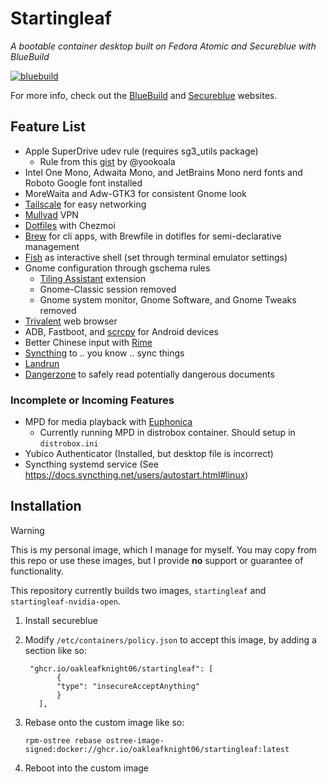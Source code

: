 # Startingleaf
_A bootable container desktop built on Fedora Atomic and Secureblue with BlueBuild_

[![bluebuild](https://github.com/Oakleafknight06/startingleaf/actions/workflows/build.yml/badge.svg)](https://github.com/Oakleafknight06/startingleaf/actions/workflows/build.yml)

For more info, check out the [BlueBuild](https://blue-build.org/) and [Secureblue](https://secureblue.dev) websites.

## Feature List
- Apple SuperDrive udev rule (requires sg3_utils package)
    - Rule from this [gist](https://gist.github.com/yookoala/818c1ff057e3d965980b7fd3bf8f77a6) by @yookoala
- Intel One Mono, Adwaita Mono, and JetBrains Mono nerd fonts and Roboto Google font installed
- MoreWaita and Adw-GTK3 for consistent Gnome look
- [Tailscale](https://tailscale.com) for easy networking
- [Mullvad](https://mullvad.net) VPN
- [Dotfiles](https://github.com/oakleafknight06/dotfiles) with Chezmoi
- [Brew](https://brew.sh) for cli apps, with Brewfile in dotifles for semi-declarative management
- [Fish](https://fishshell.com) as interactive shell (set through terminal emulator settings)
- Gnome configuration through gschema rules
    - [Tiling Assistant](https://github.com/Leleat/Tiling-Assistant) extension
    - Gnome-Classic session removed
    - Gnome system monitor, Gnome Software, and Gnome Tweaks removed
- [Trivalent](https://github.com/secureblue/trivalent) web browser
- ADB, Fastboot, and [scrcpy](https://github.com/Genymobile/scrcpy) for Android devices
- Better Chinese input with [Rime](https://rime.im)
- [Syncthing](https://syncthing.net) to .. you know .. sync things
- [Landrun](https://github.com/Zouuup/landrun)
- [Dangerzone](https://dangerzone.rocks/) to safely read potentially dangerous documents

### Incomplete or Incoming Features
- MPD for media playback with [Euphonica](https://github.com/htkhiem/euphonica)
    - Currently running MPD in distrobox container. Should setup in `distrobox.ini`
- Yubico Authenticator (Installed, but desktop file is incorrect)
- Syncthing systemd service (See https://docs.syncthing.net/users/autostart.html#linux)




## Installation

> [!Warning]
> This is my personal image, which I manage for myself. You may copy from this repo or use these images, but I provide **no** support or guarantee of functionality.

This repository currently builds two images, `startingleaf` and `startingleaf-nvidia-open`.

1. Install secureblue
2. Modify `/etc/containers/policy.json` to accept this image, by adding a section like so:
   ```
    "ghcr.io/oakleafknight06/startingleaf": [
          {
          "type": "insecureAcceptAnything"
          }
      ],
   ```
   
3. Rebase onto the custom image like so:
   ```
   rpm-ostree rebase ostree-image-signed:docker://ghcr.io/oakleafknight06/startingleaf:latest
   ```
4. Reboot into the custom image
